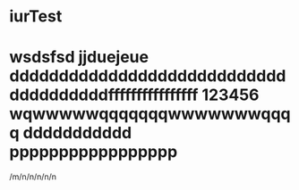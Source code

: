 iurTest
=======
wsdsfsd
jjduejeue
ddddddddddddddddddddddddddddddddddddddffffffffffffffff
123456
wqwwwwwqqqqqqqwwwwwwwqqqq
ddddddddddd
ppppppppppppppppp
=======
/m/n/n/n/n/n
